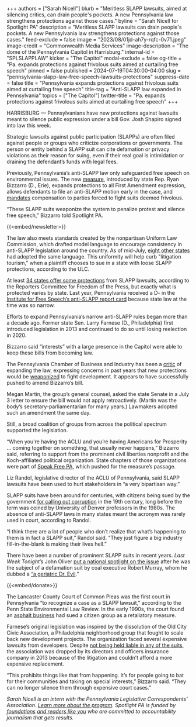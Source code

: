 +++
authors = ["Sarah Nicell"]
blurb = "Meritless SLAPP lawsuits, aimed at silencing critics, can drain people's pockets. A new Pennsylvania law strengthens protections against those cases."
byline = "Sarah Nicell for Spotlight PA"
description = "Meritless SLAPP lawsuits can drain people's pockets. A new Pennsylvania law strengthens protections against those cases."
feed-exclude = false
image = "2023/08/01jd-ah7y-rqfc-0v71.jpeg"
image-credit = "Commonwealth Media Services"
image-description = "The dome of the Pennsylvania Capitol in Harrisburg."
internal-id = "SPLSLAPPLAW"
kicker = "The Capitol"
modal-exclude = false
og-title = "Pa. expands protections against frivolous suits aimed at curtailing free speech"
pinned = false
published = 2024-07-19T04:30:00-04:00
slug = "pennsylvania-slapp-law-free-speech-lawsuits-protections"
suppress-date = false
title = "Pennsylvania expands protections against frivolous suits aimed at curtailing free speech"
title-tag = "Anti-SLAPP law expanded in Pennsylvania"
topics = ["The Capitol"]
twitter-title = "Pa. expands protections against frivolous suits aimed at curtailing free speech"
+++

HARRISBURG — Pennsylvanians have new protections against lawsuits meant to silence public expression under a bill Gov. Josh Shapiro signed into law this week.

Strategic lawsuits against public participation (SLAPPs) are often filed against people or groups who criticize corporations or governments. The person or entity behind a SLAPP suit can cite defamation or privacy violations as their reason for suing, even if their real goal is intimidation or draining the defendant’s funds with legal fees.

Previously, Pennsylvania’s anti-SLAPP law only safeguarded free speech on environmental issues. The new <a href="https://web.archive.org/20240117184622/https://www.legis.state.pa.us/cfdocs/billinfo/billinfo.cfm?syear=2023&amp;sind=0&amp;body=H&amp;type=B&amp;bn=1466">measure</a>, introduced by state Rep. Ryan Bizzarro (D., Erie), expands protections to all First Amendment expression, allows defendants to file an anti-SLAPP motion early in the case, and <a href="https://web.archive.org/20240709211855/https://www.aclupa.org/en/press-releases/aclu-pennsylvania-applauds-passage-legislation-expand-first-amendment-protections#:~:text=Pennsylvania&#39;s%20existing%20anti%2DSLAPP%20law,lawsuits%20to%20minimize%20litigation%20costs.">mandates</a> compensation to parties forced to fight suits deemed frivolous.

“These SLAPP suits weaponize the system to penalize protest and silence free speech,” Bizzarro told Spotlight PA.

{{<embed/newsletter>}}

The law also meets standards created by the nonpartisan Uniform Law Commission, which drafted model language to encourage consistency in anti-SLAPP legislation around the country. As of mid-July, <a href="https://web.archive.org/20210226182346/https://www.uniformlaws.org/committees/community-home?communitykey=4f486460-199c-49d7-9fac-05570be1e7b1">eight other states</a> had adopted the same language. This uniformity will help curb &#34;litigation tourism,&#34; when a plaintiff chooses to sue in a state with loose SLAPP protections, according to the ULC.

At least <a href="https://web.archive.org/20191028204857/https://www.rcfp.org/anti-slapp-legal-guide/">34 states offer some protections</a> from SLAPP lawsuits, according to the Reporters Committee for Freedom of the Press, but exactly what is protected varies by state. Last year, Pennsylvania received a D- in the <a href="https://web.archive.org/20220114194816/https://www.ifs.org/anti-slapp-report/">Institute for Free Speech’s anti-SLAPP report card</a> because state law at the time was so narrow.

Efforts to expand Pennsylvania’s narrow anti-SLAPP rules began more than a decade ago. Former state Sen. Larry Farnese (D., Philadelphia) first introduced legislation in 2013 and continued to do so until losing reelection in 2020.

Bizzarro said “interests” with a large presence in the Capitol were able to keep these bills from becoming law.

The Pennsylvania Chamber of Business and Industry has been a <a href="https://web.archive.org/20201127203702/https://whyy.org/articles/pa-lawmaker-again-pushing-for-stronger-protections-against-litigation-meant-to-intimidate/">critic</a> of expanding the law, expressing concerns in past years that new protections would be <a href="https://web.archive.org/20240519140228/https://www.cityandstatepa.com/politics/2017/03/pa-may-finally-crack-down-lawsuits-aimed-curbing-free-speech/365104/">weaponized</a> to fight development. It appears to have successfully pushed to amend Bizzarro’s bill.

Megan Martin, the group’s general counsel, asked the state Senate in a July 3 letter to ensure the bill would not apply retroactively. (Martin was the body’s secretary-parliamentarian for many years.) Lawmakers adopted such an amendment the same day.

Still, a broad coalition of groups from across the political spectrum supported the legislation.

“When you&#39;re having the ACLU and you’re having Americans for Prosperity … coming together on something, that usually never happens,” Bizzarro said, referring to support from the prominent civil liberties nonprofit and the Koch-affiliated political organization. State chapters of those organizations were part of <a href="https://web.archive.org/20230723110217/https://www.speakfreepa.org/">Speak Free PA</a>, which pushed for the measure’s passage.

Liz Randol, legislative director of the ACLU of Pennsylvania, said SLAPP lawsuits have been used to hurt stakeholders in “a very bipartisan way.”

SLAPP suits have been around for centuries, with citizens being sued by the government <a href="https://web.archive.org/20211028165248/https://www.acluohio.org/en/brief-history-slapp-suits">for calling out corruption</a> in the 19th century, long before the term was coined by University of Denver professors in the 1980s. The absence of anti-SLAPP laws in many states meant the acronym was rarely used in court, according to Randol.

“I think there are a lot of people who don’t realize that what’s happening to them is in fact a SLAPP suit,” Randol said. “They just figure a big industry fill-in-the-blank is making their lives hell.”

There have been a number of prominent SLAPP suits in recent years. <em>Last Week Tonight</em>’s John Oliver <a href="https://www.theguardian.com/culture/2019/nov/11/john-oliver-last-week-tonight-lawsuits-murray-energy">put a national spotlight on the issue</a> after he was the subject of a defamation suit by coal executive Robert Murray, whom he dubbed a <a href="https://web.archive.org/20170619073827/https://time.com/4823166/john-oliver-coal-last-week-tonight/">“a geriatric Dr. Evil</a>.”

{{<embed/donate>}}

The Lancaster County Court of Common Pleas was the first court in Pennsylvania “to recognize a case as a SLAPP lawsuit,” according to the Penn State Environmental Law Review. In the early 1990s, the court found an <a href="https://web.archive.org/20231031000523/https://elibrary.law.psu.edu/cgi/viewcontent.cgi?article=1223&amp;context=pselr">asphalt business</a> had sued a citizen group as a retaliatory measure.

Farnese’s original legislation was inspired by the dissolution of the Old City Civic Association, a Philadelphia neighborhood group that fought to scale back new development projects. The organization faced several expensive lawsuits from developers. Despite <a href="https://web.archive.org/20191204144804/https://whyy.org/articles/the-cost-of-doing-civics-old-city-civic-association-disbands-its-zoning-operation/#:~:text=But%20Joe%20Schiavo%2C%20chair%20of,its%20lawyers%20for%20legal%20defense.">not being held liable in any of the suits</a>, the association was dropped by its directors and officers insurance company in 2013 because of the litigation and couldn’t afford a more expensive replacement.

“This prohibits things like that from happening. It’s for people going to bat for their communities and taking on special interests,” Bizzarro said. “They can no longer silence them through expensive court cases.”

<em>Sarah Nicell is an intern with the Pennsylvania Legislative Correspondents’ Association. </em><a href="https://web.archive.org/20191229041140/http://www.pacapitolreporters.org/pacapitolreporters-internships.html"><em>Learn more about the program</em></a><em>. Spotlight PA is funded by</em><a href="https://www.spotlightpa.org/support"><em> foundations</em></a><em> </em><a href="https://www.spotlightpa.org/support"><em>and readers like you</em></a><em> who are committed to accountability journalism that gets results.</em>
